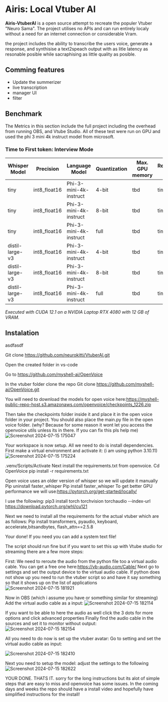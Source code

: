 # Airis: Local Vtuber AI 

**Airis-VtuberAI** is a open source attempt to recreate the populer Vtuber "Neuro Sama". The project utilises no APIs and can run entirely localy without a need for an internet connection or considerable Vram.

the project includes the ability to transcribe the users voice, generate a response, and synthisise a text2speach output with as litle latency as resonable posible while sacraphising as little quality as posible. 

## Comming features
- Update the summerizer
- live transcription
- manager UI
- filter

## Benchmark
The Metrics in this section include the full project including the overhead from running OBS, and Vtube Studio. All of these test were run on GPU and used the phi 3 mini 4k instruct model from microsoft. 

### Time to First token: Interview Mode
| Whisper Model | Precision | Language Model | Quantization | Max. GPU memory | Response Time |
| --- | --- | --- | --- | --- | --- |
| tiny | int8_float16 | Phi-3-mini-4k-instruct | 4-bit | tbd | time tbd |
| tiny | int8_float16 | Phi-3-mini-4k-instruct | 8-bit | tbd | time tbd |
| tiny | int8_float16 | Phi-3-mini-4k-instruct | full | tbd | time tbd |
| distil-large-v3 | int8_float16 | Phi-3-mini-4k-instruct | 4-bit | tbd | time tbd |
| distil-large-v3 | int8_float16 | Phi-3-mini-4k-instruct | 8-bit | tbd | time tbd |
| distil-large-v3 | int8_float16 | Phi-3-mini-4k-instruct | full | tbd | time tbd |

*Executed with CUDA 12.1 on a NVIDIA Laptop RTX 4080 with 12 GB of VRAM.*

## Instalation

asdfasdf


Git clone https://github.com/neurokitti/VtuberAI.git


Open the created folder in vs-code

Go to https://github.com/myshell-ai/OpenVoice 

In the vtuber folder clone the repo
Git clone https://github.com/myshell-ai/OpenVoice.git

You will need to download the models for open voice here:https://myshell-public-repo-host.s3.amazonaws.com/openvoice/checkpoints_1226.zip 

Then take the checkpoints folder inside it and place it in the open voice folder in your project. You should also place the main.py file in the open voice folder. (why? Because for some reason it wont let you access the openvoice utils unless its in there. If you can fix this pls help me)
![Screenshot 2024-07-15 175047](https://github.com/user-attachments/assets/b3cbeaaf-090a-4314-85dc-88aa8869410d)


Your workspace is now setup. All we need to do is install dependencies.
First make a virtual environment and activate it:
(i am using python 3.10.11)
![Screenshot 2024-07-15 175224](https://github.com/user-attachments/assets/d1ba2aa9-2945-4ed3-803f-8739566ca96b)

.venv/Scripts/Activate
Next install the requirements.txt from openvoice.
Cd OpenVoice
pip install -r requirements.txt

Open voice uses an older version of whisper so we will update it manually
Pip uninstall faster_whisper
Pip install faster_whisper
To get better GPU performance we will use:https://pytorch.org/get-started/locally/ 

I use the following:
pip3 install torch torchvision torchaudio --index-url https://download.pytorch.org/whl/cu121

Next we need to install all the requirements for the actual vtuber which are as follows:
Pip install transformers, pyaudio, keyboard, accelerate,bitsandbytes, flash_attn==2.5.8


Your done! If you need you can add a system text file! 

The script should run fine but if you want to set this up with Vtube studio for streaming there are a few more steps:

First:
We need to reroute the audio from the python file too a virtual audio cable. You can get a free one here:https://vb-audio.com/Cable/
Next go to settings and set the output device to the virtual audio cable. If python does not show up you need to run the vtuber script so and have it say something so that it shows up on the list of applications
![Screenshot 2024-07-15 181921](https://github.com/user-attachments/assets/bd1b58ab-cbbb-4c4b-9b79-b4e01d431a62)


Now in OBS (which i assume you have or something similar for streaming)
Add the virtual audio cable as a input: 
![Screenshot 2024-07-15 182114](https://github.com/user-attachments/assets/d18cfeb2-1a93-4c4c-b996-3a3734dd7e45)

If you want to be able to here the audio as well click the 3 dots for more options and click advanced properties
Finally find the audio cable in the sources and set it to monitor without output:
![Screenshot 2024-07-15 182154](https://github.com/user-attachments/assets/b8594c22-0a28-40d6-8370-3b3ea736334a)

All you need to do now is set up the vtuber avatar:
Go to setting and set the virtual audio cable as input:

![Screenshot 2024-07-15 182410](https://github.com/user-attachments/assets/055a5694-bcde-49fe-885f-6cf461358a53)



Next you need to setup the model:  adjust the settings to the following
![Screenshot 2024-07-15 182622](https://github.com/user-attachments/assets/db3026e2-2597-4b67-a604-c3b12cee205d)

YOUR DONE. THATS IT. sorry for the long instructions but its alot of simple steps that are easy to miss and openvoice has some issues. In the coming days and weeks the repo should have a install video and hopefully have simplified instructions for the install!




